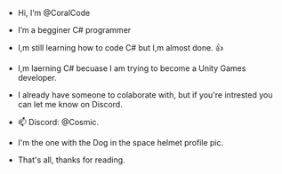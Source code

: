 - Hi, I’m @CoralCode
- I’m a begginer C# programmer
- I,m still learning how to code C# but I,m almost done. 👍
- I,m laerning C# becuase I am trying to become a Unity Games developer.
- I already have someone to colaborate with, but if you're intrested you can let me know on Discord.
- 📫 Discord: @Cosmic.
- I'm the one with the Dog in the space helmet profile pic.

- That's all, thanks for reading.
